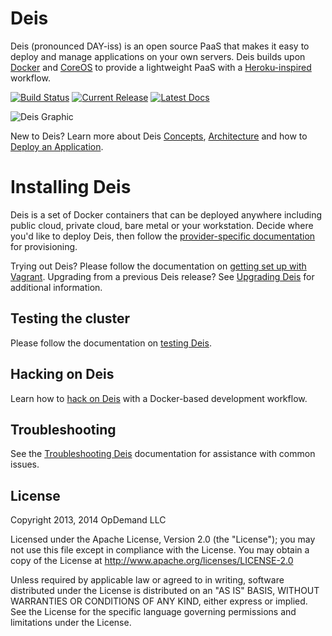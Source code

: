 # Deis

Deis (pronounced DAY-iss) is an open source PaaS that makes it easy to deploy and manage applications on your own servers. Deis builds upon [Docker](http://docker.io/) and [CoreOS](http://coreos.com) to provide a lightweight PaaS with a [Heroku-inspired](http://heroku.com) workflow.

[![Build Status](https://ci.deis.io/buildStatus/icon?job=test-acceptance)](https://ci.deis.io/job/test-acceptance/)
[![Current Release](http://img.shields.io/badge/release-v1.4.0-1eb0fc.svg)](https://github.com/deis/deis/releases/tag/v1.4.0)
[![Latest Docs](http://img.shields.io/badge/docs-latest-fc1e5e.svg)](http://docs.deis.io/en/latest/)

![Deis Graphic](https://s3-us-west-2.amazonaws.com/deis-images/deis-graphic.png)


New to Deis?  Learn more about Deis [Concepts](http://docs.deis.io/en/latest/understanding_deis/concepts/), [Architecture](http://docs.deis.io/en/latest/understanding_deis/architecture/) and how to [Deploy an Application](http://docs.deis.io/en/latest/using_deis/deploy-application/).

# Installing Deis

Deis is a set of Docker containers that can be deployed anywhere including public cloud, private cloud, bare metal or your workstation. Decide where you'd like to deploy Deis, then follow the [provider-specific documentation](http://docs.deis.io/en/latest/installing_deis/) for provisioning.

Trying out Deis? Please follow the documentation on [getting set up with Vagrant](http://docs.deis.io/en/latest/installing_deis/vagrant/).
Upgrading from a previous Deis release? See [Upgrading Deis](http://docs.deis.io/en/latest/managing_deis/upgrading-deis/) for additional information.

## Testing the cluster

Please follow the documentation on [testing Deis](http://docs.deis.io/en/latest/contributing/testing/).

## Hacking on Deis

Learn how to [hack on Deis](http://docs.deis.io/en/latest/contributing/hacking/) with a Docker-based development workflow.

## Troubleshooting

See the [Troubleshooting Deis](http://docs.deis.io/en/latest/troubleshooting_deis/) documentation for
assistance with common issues.

## License

Copyright 2013, 2014 OpDemand LLC

Licensed under the Apache License, Version 2.0 (the "License"); you may not use this file except in compliance with the License. You may obtain a copy of the License at <http://www.apache.org/licenses/LICENSE-2.0>

Unless required by applicable law or agreed to in writing, software distributed under the License is distributed on an "AS IS" BASIS, WITHOUT WARRANTIES OR CONDITIONS OF ANY KIND, either express or implied. See the License for the specific language governing permissions and limitations under the License.
